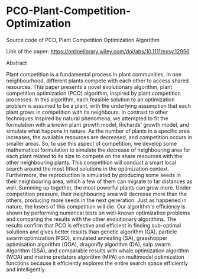 # PCO-Plant-Competition-Optimization
Source code of PCO, Plant Competition Optimization Algorithm

Link of the paper:
https://onlinelibrary.wiley.com/doi/abs/10.1111/exsy.12956


Abstract

Plant competition is a fundamental process in plant communities. In one neighbourhood, different plants compete with each other to access shared resources.
This paper presents a novel evolutionary algorithm, plant competition optimization (PCO) algorithm, inspired by plant competition processes. 
In this algorithm, each feasible solution to an optimization problem is assumed to be a plant, with the underlying assumption that each plant grows in 
competition with its neighbours. In contrast to other techniques inspired by natural phenomena, we attempted to fit the formulation with a known
plant growth model, Richards' growth model, and simulate what happens in nature. As the number of plants in a specific area increases, 
the available resources are decreased, and competition occurs in smaller areas. So, to use this aspect of competition, we develop some mathematical
formulation to simulate the decrease of neighbouring area for each plant related to its size to compete on the share resources with the other
neighbouring plants. This competition will conduct a smart local search around the most fitted solutions in the optimization context. 
Furthermore, the reproduction is simulated by producing some seeds in their neighbouring area, which a few of them can migrate to far distances as well.
Summing up together, the most powerful plants can grow more. Under competition pressure, their neighbouring area will decrease more than the others, 
producing more seeds in the next generation. Just as happened in nature, the losers of this competition will die. Our algorithm's efficiency is shown
by performing numerical tests on well-known optimization problems and comparing the results with the other evolutionary algorithms. 
The results confirm that PCO is effective and efficient in finding sub-optimal solutions and gives better results than genetic algorithm (GA),
particle swarm optimization (PSO), simulated annealing (SA), grasshopper optimisation algorithm (GOA), dragonfly algorithm (DA), salp swarm Algorithm (SSA),
and comparable results with whale optimization algorithm (WOA) and marine predators algorithm (MPA) on multimodal optimization functions because 
it efficiently explores the entire search space efficiently and intelligently.


